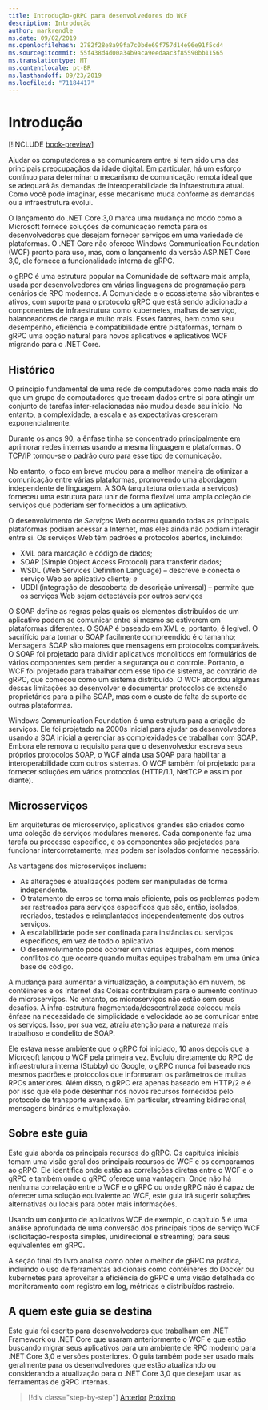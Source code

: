 ```yaml
---
title: Introdução-gRPC para desenvolvedores do WCF
description: Introdução
author: markrendle
ms.date: 09/02/2019
ms.openlocfilehash: 2782f28e8a99fa7c0bde69f757d14e96e91f5cd4
ms.sourcegitcommit: 55f438d4d00a34b9aca9eedaac3f85590bb11565
ms.translationtype: MT
ms.contentlocale: pt-BR
ms.lasthandoff: 09/23/2019
ms.locfileid: "71184417"
---
```

# <a name="introduction"></a>Introdução

[!INCLUDE [book-preview](../../../includes/book-preview.md)]

Ajudar os computadores a se comunicarem entre si tem sido uma das principais preocupaçãos da idade digital. Em particular, há um esforço contínuo para determinar o mecanismo de comunicação remota ideal que se adequará às demandas de interoperabilidade da infraestrutura atual. Como você pode imaginar, esse mecanismo muda conforme as demandas ou a infraestrutura evolui.

O lançamento do .NET Core 3,0 marca uma mudança no modo como a Microsoft fornece soluções de comunicação remota para os desenvolvedores que desejam fornecer serviços em uma variedade de plataformas. O .NET Core não oferece Windows Communication Foundation (WCF) pronto para uso, mas, com o lançamento da versão ASP.NET Core 3,0, ele fornece a funcionalidade interna de gRPC.

o gRPC é uma estrutura popular na Comunidade de software mais ampla, usada por desenvolvedores em várias linguagens de programação para cenários de RPC modernos. A Comunidade e o ecossistema são vibrantes e ativos, com suporte para o protocolo gRPC que está sendo adicionado a componentes de infraestrutura como kubernetes, malhas de serviço, balanceadores de carga e muito mais. Esses fatores, bem como seu desempenho, eficiência e compatibilidade entre plataformas, tornam o gRPC uma opção natural para novos aplicativos e aplicativos WCF migrando para o .NET Core.

## <a name="history"></a>Histórico

O princípio fundamental de uma rede de computadores como nada mais do que um grupo de computadores que trocam dados entre si para atingir um conjunto de tarefas inter-relacionadas não mudou desde seu início. No entanto, a complexidade, a escala e as expectativas cresceram exponencialmente.  

Durante os anos 90, a ênfase tinha se concentrado principalmente em aprimorar redes internas usando a mesma linguagem e plataformas. O TCP/IP tornou-se o padrão ouro para esse tipo de comunicação.

No entanto, o foco em breve mudou para a melhor maneira de otimizar a comunicação entre várias plataformas, promovendo uma abordagem independente de linguagem. A SOA (arquitetura orientada a serviços) forneceu uma estrutura para unir de forma flexível uma ampla coleção de serviços que poderiam ser fornecidos a um aplicativo.

O desenvolvimento de *Serviços Web* ocorreu quando todas as principais plataformas podiam acessar a Internet, mas eles ainda não podiam interagir entre si. Os serviços Web têm padrões e protocolos abertos, incluindo:

- XML para marcação e código de dados;
- SOAP (Simple Object Access Protocol) para transferir dados;
- WSDL (Web Services Definition Language) – descreve e conecta o serviço Web ao aplicativo cliente; *e*
- UDDI (integração de descoberta de descrição universal) – permite que os serviços Web sejam detectáveis por outros serviços

O SOAP define as regras pelas quais os elementos distribuídos de um aplicativo podem se comunicar entre si mesmo se estiverem em plataformas diferentes. O SOAP é baseado em XML e, portanto, é legível. O sacrifício para tornar o SOAP facilmente compreendido é o tamanho; Mensagens SOAP são maiores que mensagens em protocolos comparáveis. O SOAP foi projetado para dividir aplicativos monolíticos em formulários de vários componentes sem perder a segurança ou o controle. Portanto, o WCF foi projetado para trabalhar com esse tipo de sistema, ao contrário de gRPC, que começou como um sistema distribuído. O WCF abordou algumas dessas limitações ao desenvolver e documentar protocolos de extensão proprietários para a pilha SOAP, mas com o custo de falta de suporte de outras plataformas.

Windows Communication Foundation é uma estrutura para a criação de serviços. Ele foi projetado na 2000s inicial para ajudar os desenvolvedores usando a SOA inicial a gerenciar as complexidades de trabalhar com SOAP. Embora ele remova o requisito para que o desenvolvedor escreva seus próprios protocolos SOAP, o WCF ainda usa SOAP para habilitar a interoperabilidade com outros sistemas. O WCF também foi projetado para fornecer soluções em vários protocolos (HTTP/1.1, NetTCP e assim por diante).

## <a name="microservices"></a>Microsserviços

Em arquiteturas de microserviço, aplicativos grandes são criados como uma coleção de serviços modulares menores. Cada componente faz uma tarefa ou processo específico, e os componentes são projetados para funcionar intercorretamente, mas podem ser isolados conforme necessário.

As vantagens dos microserviços incluem:

- As alterações e atualizações podem ser manipuladas de forma independente.
- O tratamento de erros se torna mais eficiente, pois os problemas podem ser rastreados para serviços específicos que são, então, isolados, recriados, testados e reimplantados independentemente dos outros serviços.
- A escalabilidade pode ser confinada para instâncias ou serviços específicos, em vez de todo o aplicativo.
- O desenvolvimento pode ocorrer em várias equipes, com menos conflitos do que ocorre quando muitas equipes trabalham em uma única base de código.

A mudança para aumentar a virtualização, a computação em nuvem, os contêineres e os Internet das Coisas contribuíram para o aumento contínuo de microserviços. No entanto, os microserviços não estão sem seus desafios. A infra-estrutura fragmentada/descentralizada colocou mais ênfase na necessidade de simplicidade e velocidade ao se comunicar entre os serviços. Isso, por sua vez, atraiu atenção para a natureza mais trabalhoso e condelito de SOAP.

Ele estava nesse ambiente que o gRPC foi iniciado, 10 anos depois que a Microsoft lançou o WCF pela primeira vez. Evoluiu diretamente do RPC de infraestrutura interna (Stubby) do Google, o gRPC nunca foi baseado nos mesmos padrões e protocolos que informaram os parâmetros de muitas RPCs anteriores. Além disso, o gRPC era apenas baseado em HTTP/2 e é por isso que ele pode desenhar nos novos recursos fornecidos pelo protocolo de transporte avançado. Em particular, streaming bidirecional, mensagens binárias e multiplexação.

## <a name="about-this-guide"></a>Sobre este guia

Este guia aborda os principais recursos do gRPC. Os capítulos iniciais tomam uma visão geral dos principais recursos do WCF e os comparamos ao gRPC. Ele identifica onde estão as correlações diretas entre o WCF e o gRPC e também onde o gRPC oferece uma vantagem. Onde não há nenhuma correlação entre o WCF e o gRPC ou onde gRPC não é capaz de oferecer uma solução equivalente ao WCF, este guia irá sugerir soluções alternativas ou locais para obter mais informações.

Usando um conjunto de aplicativos WCF de exemplo, o capítulo 5 é uma análise aprofundada de uma conversão dos principais tipos de serviço WCF (solicitação-resposta simples, unidirecional e streaming) para seus equivalentes em gRPC.

A seção final do livro analisa como obter o melhor de gRPC na prática, incluindo o uso de ferramentas adicionais como contêineres do Docker ou kubernetes para aproveitar a eficiência do gRPC e uma visão detalhada do monitoramento com registro em log, métricas e distribuídos rastreio.

## <a name="whom-this-guide-is-for"></a>A quem este guia se destina

Este guia foi escrito para desenvolvedores que trabalham em .NET Framework ou .NET Core que usaram anteriormente o WCF e que estão buscando migrar seus aplicativos para um ambiente de RPC moderno para .NET Core 3,0 e versões posteriores. O guia também pode ser usado mais geralmente para os desenvolvedores que estão atualizando ou considerando a atualização para o .NET Core 3,0 que desejam usar as ferramentas de gRPC internas.

>[!div class="step-by-step"]
>[Anterior](index.md)
>[Próximo](grpc-overview.md)
